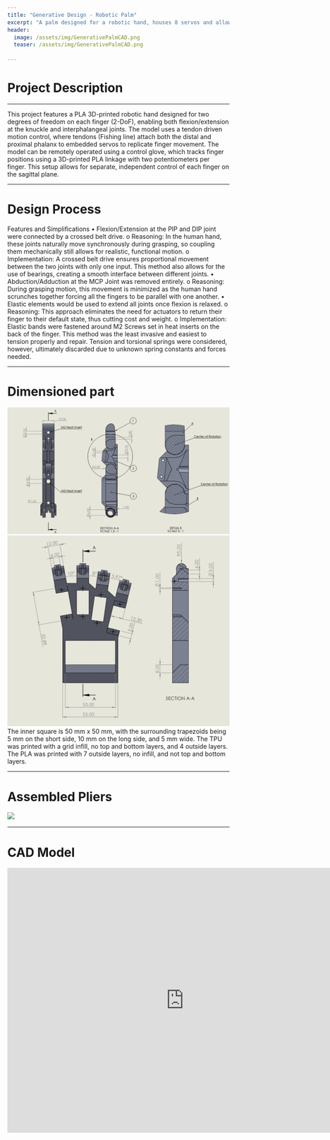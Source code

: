 ```yaml
---
title: "Generative Design - Robotic Palm"
excerpt: "A palm designed for a robotic hand, houses 8 servos and allows for further thumb design."
header:
  image: /assets/img/GenerativePalmCAD.png
  teaser: /assets/img/GenerativePalmCAD.png

---
```


# Project Description

---
This project features a PLA 3D-printed robotic hand designed for two degrees of freedom on each finger (2-DoF), enabling both flexion/extension at the knuckle and interphalangeal joints. The model uses a tendon driven motion control, where tendons (Fishing line) attach both the distal and proximal phalanx to embedded servos to replicate finger movement.
The model can be remotely operated using a control glove, which tracks finger positions using a 3D-printed PLA linkage with two potentiometers per finger. This setup allows for separate, independent control of each finger on the sagittal plane.

---
# Design Process

Features and Simplifications
•	Flexion/Extension at the PIP and DIP joint were connected by a crossed belt drive. 
o	Reasoning: In the human hand, these joints naturally move synchronously during grasping, so coupling them mechanically still allows for realistic, functional motion.
o	Implementation: A crossed belt drive ensures proportional movement between the two joints with only one input. This method also allows for the use of bearings, creating a smooth interface between different joints.
•	Abduction/Adduction at the MCP Joint was removed entirely.
o	Reasoning: During grasping motion, this movement is minimized as the human hand scrunches together forcing all the fingers to be parallel with one another.
•	Elastic elements would be used to extend all joints once flexion is relaxed.
o	Reasoning: This approach eliminates the need for actuators to return their finger to their default state, thus cutting cost and weight.
o	Implementation: Elastic bands were fastened around M2 Screws set in heat inserts on the back of the finger. This method was the least invasive and easiest to tension properly and repair. Tension and torsional springs were considered, however, ultimately discarded due to unknown spring constants and forces needed.

---
# Dimensioned part

<img src="/assets/img/RoboticFingerDrawing.png" >
<img src="/assets/img/RoboticPalmDrawing.png" >
The inner square is 50 mm x 50 mm, with the surrounding trapezoids being 5 mm on the short side, 10 mm on the long side, and 5 mm wide. The TPU was printed with a grid infill, no top and bottom layers, and 4 outside layers. The PLA was printed with 7 outside layers, no infill, and not top and bottom layers.

---
# Assembled Pliers

<img src="/assets/img/MultiMaterialGIF.gif" >

---

# CAD Model
<iframe src="https://myhub.autodesk360.com/ue2df0af5/shares/public/SH35dfcQT936092f0e437224cd558fdcdc2f?mode=embed" width="800" height="600" allowfullscreen="true" webkitallowfullscreen="true" mozallowfullscreen="true"  frameborder="0"></iframe>
